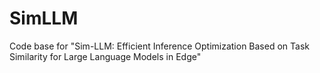 # SimLLM
Code base for "Sim-LLM: Efficient Inference Optimization Based on Task Similarity for Large Language Models in Edge"
